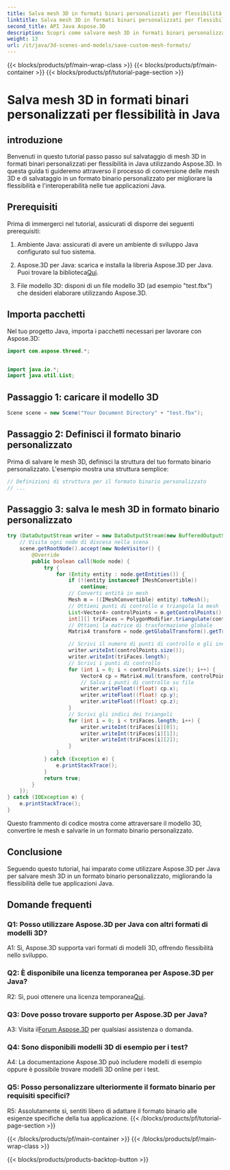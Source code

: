 ```yaml
---
title: Salva mesh 3D in formati binari personalizzati per flessibilità in Java
linktitle: Salva mesh 3D in formati binari personalizzati per flessibilità in Java
second_title: API Java Aspose.3D
description: Scopri come salvare mesh 3D in formati binari personalizzati utilizzando Aspose.3D per Java. Migliora la flessibilità delle applicazioni Java con questo tutorial passo passo.
weight: 13
url: /it/java/3d-scenes-and-models/save-custom-mesh-formats/
---
```


{{< blocks/products/pf/main-wrap-class >}}
{{< blocks/products/pf/main-container >}}
{{< blocks/products/pf/tutorial-page-section >}}

# Salva mesh 3D in formati binari personalizzati per flessibilità in Java

## introduzione

Benvenuti in questo tutorial passo passo sul salvataggio di mesh 3D in formati binari personalizzati per flessibilità in Java utilizzando Aspose.3D. In questa guida ti guideremo attraverso il processo di conversione delle mesh 3D e di salvataggio in un formato binario personalizzato per migliorare la flessibilità e l'interoperabilità nelle tue applicazioni Java.

## Prerequisiti

Prima di immergerci nel tutorial, assicurati di disporre dei seguenti prerequisiti:

1. Ambiente Java: assicurati di avere un ambiente di sviluppo Java configurato sul tuo sistema.

2.  Aspose.3D per Java: scarica e installa la libreria Aspose.3D per Java. Puoi trovare la biblioteca[Qui](https://releases.aspose.com/3d/java/).

3. File modello 3D: disponi di un file modello 3D (ad esempio "test.fbx") che desideri elaborare utilizzando Aspose.3D.

## Importa pacchetti

Nel tuo progetto Java, importa i pacchetti necessari per lavorare con Aspose.3D:

```java
import com.aspose.threed.*;


import java.io.*;
import java.util.List;
```

## Passaggio 1: caricare il modello 3D

```java
Scene scene = new Scene("Your Document Directory" + "test.fbx");
```

## Passaggio 2: Definisci il formato binario personalizzato

Prima di salvare le mesh 3D, definisci la struttura del tuo formato binario personalizzato. L'esempio mostra una struttura semplice:

```java
// Definizioni di struttura per il formato binario personalizzato
// ...
```

## Passaggio 3: salva le mesh 3D in formato binario personalizzato

```java
try (DataOutputStream writer = new DataOutputStream(new BufferedOutputStream(new FileOutputStream("Your Document Directory" + "Save3DMeshesInCustomBinaryFormat_out")))) {
    // Visita ogni nodo di discesa nella scena
    scene.getRootNode().accept(new NodeVisitor() {
        @Override
        public boolean call(Node node) {
            try {
                for (Entity entity : node.getEntities()) {
                    if (!(entity instanceof IMeshConvertible))
                        continue;
                    // Converti entità in mesh
                    Mesh m = ((IMeshConvertible) entity).toMesh();
                    // Ottieni punti di controllo e triangola la mesh
                    List<Vector4> controlPoints = m.getControlPoints();
                    int[][] triFaces = PolygonModifier.triangulate(controlPoints, m.getPolygons());
                    // Ottieni la matrice di trasformazione globale
                    Matrix4 transform = node.getGlobalTransform().getTransformMatrix();

                    // Scrivi il numero di punti di controllo e gli indici dei triangoli
                    writer.writeInt(controlPoints.size());
                    writer.writeInt(triFaces.length);
                    // Scrivi i punti di controllo
                    for (int i = 0; i < controlPoints.size(); i++) {
                        Vector4 cp = Matrix4.mul(transform, controlPoints.get(i));
                        // Salva i punti di controllo su file
                        writer.writeFloat((float) cp.x);
                        writer.writeFloat((float) cp.y);
                        writer.writeFloat((float) cp.z);
                    }
                    // Scrivi gli indici dei triangoli
                    for (int i = 0; i < triFaces.length; i++) {
                        writer.writeInt(triFaces[i][0]);
                        writer.writeInt(triFaces[i][1]);
                        writer.writeInt(triFaces[i][2]);
                    }
                }
            } catch (Exception e) {
                e.printStackTrace();
            }
            return true;
        }
    });
} catch (IOException e) {
    e.printStackTrace();
}
```

Questo frammento di codice mostra come attraversare il modello 3D, convertire le mesh e salvarle in un formato binario personalizzato.

## Conclusione

Seguendo questo tutorial, hai imparato come utilizzare Aspose.3D per Java per salvare mesh 3D in un formato binario personalizzato, migliorando la flessibilità delle tue applicazioni Java.

## Domande frequenti

### Q1: Posso utilizzare Aspose.3D per Java con altri formati di modelli 3D?

A1: Sì, Aspose.3D supporta vari formati di modelli 3D, offrendo flessibilità nello sviluppo.

### Q2: È disponibile una licenza temporanea per Aspose.3D per Java?

 R2: Sì, puoi ottenere una licenza temporanea[Qui](https://purchase.aspose.com/temporary-license/).

### Q3: Dove posso trovare supporto per Aspose.3D per Java?

 A3: Visita il[Forum Aspose.3D](https://forum.aspose.com/c/3d/18) per qualsiasi assistenza o domanda.

### Q4: Sono disponibili modelli 3D di esempio per i test?

A4: La documentazione Aspose.3D può includere modelli di esempio oppure è possibile trovare modelli 3D online per i test.

### Q5: Posso personalizzare ulteriormente il formato binario per requisiti specifici?

R5: Assolutamente sì, sentiti libero di adattare il formato binario alle esigenze specifiche della tua applicazione.
{{< /blocks/products/pf/tutorial-page-section >}}

{{< /blocks/products/pf/main-container >}}
{{< /blocks/products/pf/main-wrap-class >}}

{{< blocks/products/products-backtop-button >}}
